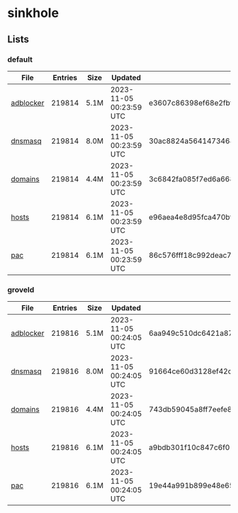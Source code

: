 # sinkhole

## Lists

### default

|File|Entries|Size|Updated|Hash|
|-|-|-|-|-|
|[adblocker](https://raw.githubusercontent.com/groveld/sinkhole/lists/default/adblocker.txt)|219814|5.1M|2023-11-05 00:23:59 UTC|e3607c86398ef68e2fbfafa9074ece6594c6a3c3ae2c18a5976c6195d49429c0|
|[dnsmasq](https://raw.githubusercontent.com/groveld/sinkhole/lists/default/dnsmasq.txt)|219814|8.0M|2023-11-05 00:23:59 UTC|30ac8824a5641473468625958aaae1e32130586372941a070470c65d2e76f0dd|
|[domains](https://raw.githubusercontent.com/groveld/sinkhole/lists/default/domains.txt)|219814|4.4M|2023-11-05 00:23:59 UTC|3c6842fa085f7ed6a66810ccf9a6bcb98d818febadf829f2eb170dbc2fa5185c|
|[hosts](https://raw.githubusercontent.com/groveld/sinkhole/lists/default/hosts.txt)|219814|6.1M|2023-11-05 00:23:59 UTC|e96aea4e8d95fca470bf7e7774e0d56e311c3b479671b54b482ee772bbfbd50f|
|[pac](https://raw.githubusercontent.com/groveld/sinkhole/lists/default/pac.txt)|219814|6.1M|2023-11-05 00:23:59 UTC|86c576fff18c992deac7ce0400cc41d23db043d84e9e6e5717e5337e28c6d625|

### groveld

|File|Entries|Size|Updated|Hash|
|-|-|-|-|-|
|[adblocker](https://raw.githubusercontent.com/groveld/sinkhole/lists/groveld/adblocker.txt)|219816|5.1M|2023-11-05 00:24:05 UTC|6aa949c510dc6421a87c707b71810e73bbbc3628bc716b83d45286068911c269|
|[dnsmasq](https://raw.githubusercontent.com/groveld/sinkhole/lists/groveld/dnsmasq.txt)|219816|8.0M|2023-11-05 00:24:05 UTC|91664ce60d3128ef42c5a2d22b5fab47b93795442dfc75c8829ac82fb13531a7|
|[domains](https://raw.githubusercontent.com/groveld/sinkhole/lists/groveld/domains.txt)|219816|4.4M|2023-11-05 00:24:05 UTC|743db59045a8ff7eefe8ba1f0cb9570d40f35dbd85e426a6ffd0df54427f390d|
|[hosts](https://raw.githubusercontent.com/groveld/sinkhole/lists/groveld/hosts.txt)|219816|6.1M|2023-11-05 00:24:05 UTC|a9bdb301f10c847c6f01a7e167ed5fd750b1cdc71d643cb415ccff30e881acf0|
|[pac](https://raw.githubusercontent.com/groveld/sinkhole/lists/groveld/pac.txt)|219816|6.1M|2023-11-05 00:24:05 UTC|19e44a991b899e48e65aed09374503f223198ec7fa23ef8d966ac641a0e6521c|
